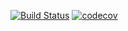[![Build Status](https://app.travis-ci.com/lbertge/cs107test.svg?branch=master)](https://app.travis-ci.com/lbertge/cs107test)
[![codecov](https://codecov.io/gh/lbertge/cs107test/branch/master/graph/badge.svg?token=9JP4YBIZIG)](https://codecov.io/gh/lbertge/cs107test)
